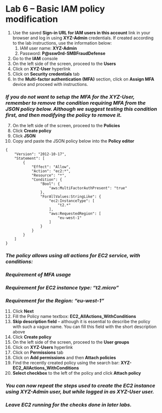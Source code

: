 # Lab 6 – Basic IAM policy modification

1.  Use the saved **Sign-in URL for IAM users in this account** link in your browser and log in using **XYZ-Admin** credentials. If created according to the lab instructions, use the information below:
    1.  IAM user name: **XYZ-Admin**
    2.  Password: **P@ssw0rd-SMBFraudDefense**
2.  Go to the **IAM** console
3.  On the left side of the screen, proceed to the **Users**
4.  Click on **XYZ-User** hyperlink
5.  Click on **Security credentials** tab
6.  In the **Multi-factor authentication (MFA)** section, click on **Assign MFA** device and proceed with instructions.

### *If you do not want to setup the MFA for the XYZ-User, remember to remove the condition requiring MFA from the JSON policy below. Although we suggest testing this condition first, and then modifying the policy to remove it.*

7.  On the left side of the screen, proceed to the **Policies**
8.  Click **Create policy**
9.  Click **JSON**
10.  Copy and paste the JSON policy below into the **Policy editor**

```
{
    "Version": "2012-10-17",
    "Statement": [
        {
            "Effect": "Allow",
            "Action": "ec2:*",
            "Resource": "*",
            "Condition": {
                "Bool": {
                    "aws:MultiFactorAuthPresent": "true"
                },
                "ForAllValues:StringLike": {
                    "ec2:InstanceType": [
                        "t2.*"
                    ],
                    "aws:RequestedRegion": [
                        "eu-west-1"
                    ]
                }
            }
        }
    ]
}
```

### *The policy allows using all actions for EC2 service, with conditions:*

### *Requirement of MFA usage*

### *Requirement for EC2 instance type: “t2.micro”*

### *Requirement for the Region: “eu-west-1”*

11.  Click **Next**
12.  Fill the Policy name textbox: **EC2_AllActions_WithConditions**
13.  **Skip description field** – although it is essential to describe the policy with such a vague name. You can fill this field with the short description above
14.  Click **Create policy**
15.  On the left side of the screen, proceed to the **User groups**
16.  Click on **XYZ-Users** hyperlink
17.  Click on **Permissions** tab
18.  Click on **Add permissions** and then **Attach policies**
19.  Find the recently created policy using the search bar: **XYZ-EC2_AllActions_WithConditions**
20. **Select checkbox** to the left of the policy and click **Attach policy**

### *You can now repeat the steps used to create the EC2 instance using XYZ-Admin user, but while logged in as XYZ-User user.*

### *Leave EC2 running for the checks done in later labs.*
